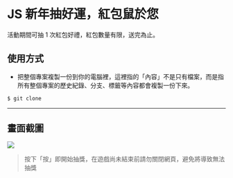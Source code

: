 # JS 新年抽好運，紅包鼠於您

活動期間可抽 1 次紅包好禮，紅包數量有限，送完為止。

## 使用方式
- 把整個專案複製一份到你的電腦裡，這裡指的「內容」不是只有檔案，而是指所有整個專案的歷史紀錄、分支、標籤等內容都會複製一份下來。
```sh
$ git clone
```

----

## 畫面截圖
![](https://i.imgur.com/RWDaMbq.gif)
> 按下「按」即開始抽獎，在遊戲尚未結束前請勿關閉網頁，避免將導致無法抽獎
